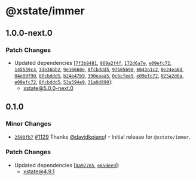 # @xstate/immer

## 1.0.0-next.0

### Patch Changes

- Updated dependencies [[`7f3b8481`](https://github.com/davidkpiano/xstate/commit/7f3b84816564d951b6b29afdd7075256f1f59501), [`969a2f4f`](https://github.com/davidkpiano/xstate/commit/969a2f4fc0bc9147b9a52da25306e5c13b97f159), [`172d6a7e`](https://github.com/davidkpiano/xstate/commit/172d6a7e1e4ab0fa73485f76c52675be8a1f3362), [`e09efc72`](https://github.com/davidkpiano/xstate/commit/e09efc720f05246b692d0fdf17cf5d8ac0344ee6), [`145539c4`](https://github.com/davidkpiano/xstate/commit/145539c4cfe1bde5aac247792622428e44342dd6), [`3de36bb2`](https://github.com/davidkpiano/xstate/commit/3de36bb24e8f59f54d571bf587407b1b6a9856e0), [`9e10660e`](https://github.com/davidkpiano/xstate/commit/9e10660ec2f1e89cbb09a1094edb4f6b8a273a99), [`8fcbddd5`](https://github.com/davidkpiano/xstate/commit/8fcbddd51d66716ab1d326d934566a7664a4e175), [`97b05690`](https://github.com/davidkpiano/xstate/commit/97b05690cd8b30824eb176c813a145d3ef0d2a78), [`6043a1c2`](https://github.com/davidkpiano/xstate/commit/6043a1c28d21ff8cbabc420a6817a02a1a54fcc8), [`0e24ea6d`](https://github.com/davidkpiano/xstate/commit/0e24ea6d62a5c1a8b7e365f2252dc930d94997c4), [`04e89f90`](https://github.com/davidkpiano/xstate/commit/04e89f90f97fe25a45b5908c45f25a513f0fd70f), [`8fcbddd5`](https://github.com/davidkpiano/xstate/commit/8fcbddd51d66716ab1d326d934566a7664a4e175), [`b24e47b9`](https://github.com/davidkpiano/xstate/commit/b24e47b9e7a59a5b0527d4386cea3af16c84ca7a), [`390eaaa5`](https://github.com/davidkpiano/xstate/commit/390eaaa523cb0dd243e39c6300e671606c1e45fc), [`0c6cfee9`](https://github.com/davidkpiano/xstate/commit/0c6cfee9a6d603aa1756e3a6d0f76d4da1486caf), [`e09efc72`](https://github.com/davidkpiano/xstate/commit/e09efc720f05246b692d0fdf17cf5d8ac0344ee6), [`025a2d6a`](https://github.com/davidkpiano/xstate/commit/025a2d6a295359a746bee6ffc2953ccc51a6aaad), [`e09efc72`](https://github.com/davidkpiano/xstate/commit/e09efc720f05246b692d0fdf17cf5d8ac0344ee6), [`8fcbddd5`](https://github.com/davidkpiano/xstate/commit/8fcbddd51d66716ab1d326d934566a7664a4e175), [`53a594e9`](https://github.com/davidkpiano/xstate/commit/53a594e9a1b49ccb1121048a5784676f83950024), [`31a0d890`](https://github.com/davidkpiano/xstate/commit/31a0d890f55d8f0b06772c9fd510b18302b76ebb)]:
  - xstate@5.0.0-next.0

## 0.1.0

### Minor Changes

- [`2590fb7`](https://github.com/davidkpiano/xstate/commit/2590fb73a274e0bdece897649301e9630b583698) [#1129](https://github.com/davidkpiano/xstate/pull/1129) Thanks [@davidkpiano](https://github.com/davidkpiano)! - Initial release for `@xstate/immer`.

### Patch Changes

- Updated dependencies [[`8a97785`](https://github.com/davidkpiano/xstate/commit/8a97785055faaeb1b36040dd4dc04e3b90fa9ec2), [`e65dee9`](https://github.com/davidkpiano/xstate/commit/e65dee928fea60df1e9f83c82fed8102dfed0000)]:
  - xstate@4.9.1
